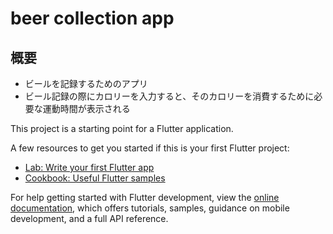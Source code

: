 # beer collection app

## 概要

- ビールを記録するためのアプリ
- ビール記録の際にカロリーを入力すると、そのカロリーを消費するために必要な運動時間が表示される

This project is a starting point for a Flutter application.

A few resources to get you started if this is your first Flutter project:

- [Lab: Write your first Flutter app](https://docs.flutter.dev/get-started/codelab)
- [Cookbook: Useful Flutter samples](https://docs.flutter.dev/cookbook)

For help getting started with Flutter development, view the
[online documentation](https://docs.flutter.dev/), which offers tutorials,
samples, guidance on mobile development, and a full API reference.

